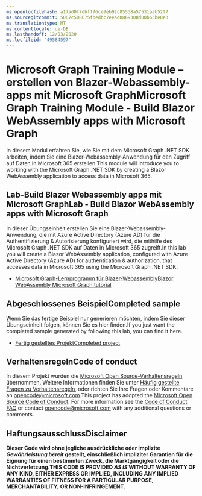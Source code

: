 ```yaml
---
ms.openlocfilehash: a17ad0f7dbff76ce7eb92c85538a57531aab52f7
ms.sourcegitcommit: 5067c508675fbedbc7eead0869308d00b63be8e3
ms.translationtype: MT
ms.contentlocale: de-DE
ms.lasthandoff: 12/03/2020
ms.locfileid: "49584597"
---
```

# <a name="microsoft-graph-training-module---build-blazor-webassembly-apps-with-microsoft-graph"></a><span data-ttu-id="0082d-101">Microsoft Graph Training Module – erstellen von Blazer-Webassembly-apps mit Microsoft Graph</span><span class="sxs-lookup"><span data-stu-id="0082d-101">Microsoft Graph Training Module - Build Blazor WebAssembly apps with Microsoft Graph</span></span>

<span data-ttu-id="0082d-102">In diesem Modul erfahren Sie, wie Sie mit dem Microsoft Graph .NET SDK arbeiten, indem Sie eine Blazer-Webassembly-Anwendung für den Zugriff auf Daten in Microsoft 365 erstellen.</span><span class="sxs-lookup"><span data-stu-id="0082d-102">This module will introduce you to working with the Microsoft Graph .NET SDK by creating a Blazor WebAssembly application to access data in Microsoft 365.</span></span>

## <a name="lab---build-blazor-webassembly-apps-with-microsoft-graph"></a><span data-ttu-id="0082d-103">Lab-Build Blazer Webassembly apps mit Microsoft Graph</span><span class="sxs-lookup"><span data-stu-id="0082d-103">Lab - Build Blazor WebAssembly apps with Microsoft Graph</span></span>

<span data-ttu-id="0082d-104">In dieser Übungseinheit erstellen Sie eine Blazer-Webassembly-Anwendung, die mit Azure Active Directory (Azure AD) für die Authentifizierung & Autorisierung konfiguriert wird, die mithilfe des Microsoft Graph .NET SDK auf Daten in Microsoft 365 zugreift.</span><span class="sxs-lookup"><span data-stu-id="0082d-104">In this lab you will create a Blazor WebAssembly application, configured with Azure Active Directory (Azure AD) for authentication & authorization, that accesses data in Microsoft 365 using the Microsoft Graph .NET SDK.</span></span>

- [<span data-ttu-id="0082d-105">Microsoft Graph-Lernprogramm für Blazer-Webassembly</span><span class="sxs-lookup"><span data-stu-id="0082d-105">Blazor WebAssembly Microsoft Graph tutorial</span></span>](https://docs.microsoft.com/graph/tutorials/blazor)

## <a name="completed-sample"></a><span data-ttu-id="0082d-106">Abgeschlossenes Beispiel</span><span class="sxs-lookup"><span data-stu-id="0082d-106">Completed sample</span></span>

<span data-ttu-id="0082d-107">Wenn Sie das fertige Beispiel nur generieren möchten, indem Sie dieser Übungseinheit folgen, können Sie es hier finden.</span><span class="sxs-lookup"><span data-stu-id="0082d-107">If you just want the completed sample generated by following this lab, you can find it here.</span></span>

- [<span data-ttu-id="0082d-108">Fertig gestelltes Projekt</span><span class="sxs-lookup"><span data-stu-id="0082d-108">Completed project</span></span>](demo)

## <a name="code-of-conduct"></a><span data-ttu-id="0082d-109">Verhaltensregeln</span><span class="sxs-lookup"><span data-stu-id="0082d-109">Code of conduct</span></span>

<span data-ttu-id="0082d-p101">In diesem Projekt wurden die [Microsoft Open Source-Verhaltensregeln](https://opensource.microsoft.com/codeofconduct/) übernommen. Weitere Informationen finden Sie unter [Häufig gestellte Fragen zu Verhaltensregeln](https://opensource.microsoft.com/codeofconduct/faq/), oder richten Sie Ihre Fragen oder Kommentare an [opencode@microsoft.com](mailto:opencode@microsoft.com).</span><span class="sxs-lookup"><span data-stu-id="0082d-p101">This project has adopted the [Microsoft Open Source Code of Conduct](https://opensource.microsoft.com/codeofconduct/). For more information see the [Code of Conduct FAQ](https://opensource.microsoft.com/codeofconduct/faq/) or contact [opencode@microsoft.com](mailto:opencode@microsoft.com) with any additional questions or comments.</span></span>

## <a name="disclaimer"></a><span data-ttu-id="0082d-112">Haftungsausschluss</span><span class="sxs-lookup"><span data-stu-id="0082d-112">Disclaimer</span></span>

<span data-ttu-id="0082d-113">**Dieser Code wird ohne jegliche ausdrückliche oder implizite _Gewährleistung bereit_ gestellt, einschließlich impliziter Garantien für die Eignung für einen bestimmten Zweck, die Marktgängigkeit oder die Nichtverletzung.**</span><span class="sxs-lookup"><span data-stu-id="0082d-113">**THIS CODE IS PROVIDED _AS IS_ WITHOUT WARRANTY OF ANY KIND, EITHER EXPRESS OR IMPLIED, INCLUDING ANY IMPLIED WARRANTIES OF FITNESS FOR A PARTICULAR PURPOSE, MERCHANTABILITY, OR NON-INFRINGEMENT.**</span></span>
